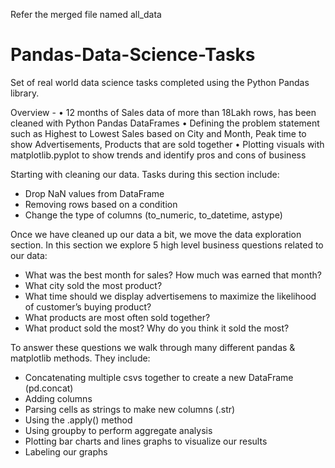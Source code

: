 Refer the merged file named all_data 

# Pandas-Data-Science-Tasks
Set of real world data science tasks completed using the Python Pandas library.

Overview - •	12 months of Sales data of more than 18Lakh rows, has been cleaned with Python Pandas DataFrames
•	Defining the problem statement such as 
Highest to Lowest Sales based on City and Month, Peak time to show Advertisements, 
                        Products that are sold together
•	Plotting visuals with matplotlib.pyplot  to show trends and identify pros and cons of business


Starting with cleaning our data. Tasks during this section include:
- Drop NaN values from DataFrame
- Removing rows based on a condition
- Change the type of columns (to_numeric, to_datetime, astype)

Once we have cleaned up our data a bit, we move the data exploration section. In this section we explore 5 high level business questions related to our data:
- What was the best month for sales? How much was earned that month?
- What city sold the most product?
- What time should we display advertisemens to maximize the likelihood of customer’s buying product?
- What products are most often sold together?
- What product sold the most? Why do you think it sold the most?

To answer these questions we walk through many different pandas & matplotlib methods. They include:
- Concatenating multiple csvs together to create a new DataFrame (pd.concat)
- Adding columns
- Parsing cells as strings to make new columns (.str)
- Using the .apply() method
- Using groupby to perform aggregate analysis
- Plotting bar charts and lines graphs to visualize our results
- Labeling our graphs
